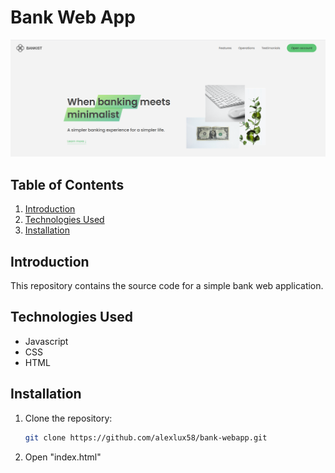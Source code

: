 # Bank Web App

![Project Image](bankist.png)

## Table of Contents

1. [Introduction](#introduction)
2. [Technologies Used](#technologies-used)
3. [Installation](#installation)

## Introduction

This repository contains the source code for a simple bank web application.

## Technologies Used

- Javascript
- CSS
- HTML

## Installation

1. Clone the repository:

   ```bash
   git clone https://github.com/alexlux58/bank-webapp.git
   ```

2. Open "index.html"
